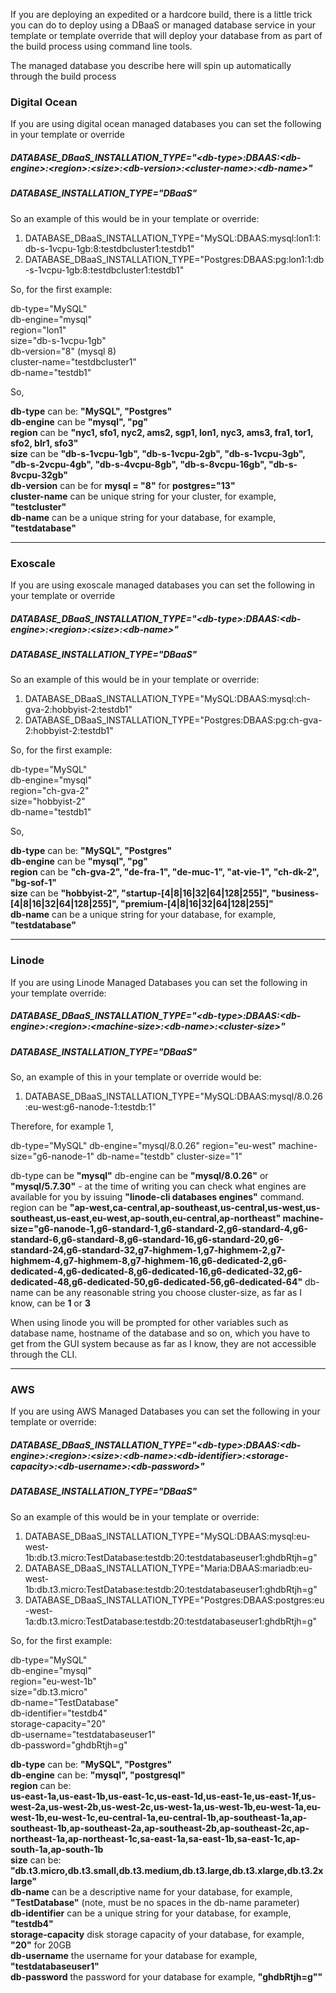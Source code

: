 If you are deploying an expedited or a hardcore build, there is a little trick you can do to deploy using a DBaaS or managed database service in your template or template override that will deploy your database from as part of the build process using command line tools.  

The managed database you describe here will spin up automatically through the build process

### Digital Ocean

If you are using digital ocean managed databases you can set the following in your template or override

##### DATABASE_DBaaS_INSTALLATION_TYPE="\<db-type\>:DBAAS:\<db-engine\>:\<region\>:\<size\>:\<db-version\>:\<cluster-name\>:\<db-name\>"  
##### DATABASE_INSTALLATION_TYPE="DBaaS"
  
So an example of this would be in your template or override:

1. DATABASE_DBaaS_INSTALLATION_TYPE="MySQL:DBAAS:mysql:lon1:1:db-s-1vcpu-1gb:8:testdbcluster1:testdb1"
2. DATABASE_DBaaS_INSTALLATION_TYPE="Postgres:DBAAS:pg:lon1:1:db-s-1vcpu-1gb:8:testdbcluster1:testdb1"

So, for the first example:  
  
db-type="MySQL"  
db-engine="mysql"  
region="lon1"  
size="db-s-1vcpu-1gb"  
db-version="8"  (mysql 8)  
cluster-name="testdbcluster1"  
db-name="testdb1"  
  
So,  
  
  **db-type** can be: **"MySQL", "Postgres"**  
  **db-engine** can be **"mysql", "pg"**  
  **region** can be **"nyc1, sfo1, nyc2, ams2, sgp1, lon1, nyc3, ams3, fra1, tor1, sfo2, blr1, sfo3"**  
  **size** can be **"db-s-1vcpu-1gb", "db-s-1vcpu-2gb", "db-s-1vcpu-3gb", "db-s-2vcpu-4gb", "db-s-4vcpu-8gb", "db-s-8vcpu-16gb", "db-s-8vcpu-32gb"**  
  **db-version** can be for **mysql = "8"** for **postgres="13"**  
  **cluster-name** can be unique string for your cluster, for example, **"testcluster"**   
  **db-name** can be a unique string for your database, for example, **"testdatabase"** 
  
--------
  
### Exoscale
  
If you are using exoscale managed databases you can set the following in your template or override

##### DATABASE_DBaaS_INSTALLATION_TYPE="\<db-type\>:DBAAS:\<db-engine\>:\<region\>:\<size\>:\<db-name\>"  
##### DATABASE_INSTALLATION_TYPE="DBaaS"  

So an example of this would be in your template or override: 

1. DATABASE_DBaaS_INSTALLATION_TYPE="MySQL:DBAAS:mysql:ch-gva-2:hobbyist-2:testdb1"  
3. DATABASE_DBaaS_INSTALLATION_TYPE="Postgres:DBAAS:pg:ch-gva-2:hobbyist-2:testdb1"  
  
So, for the first example:  
  
db-type="MySQL"  
db-engine="mysql"  
region="ch-gva-2"  
size="hobbyist-2"  
db-name="testdb1" 

So,  
  
  **db-type** can be: **"MySQL", "Postgres"**  
  **db-engine** can be **"mysql", "pg"**  
  **region** can be **"ch-gva-2", "de-fra-1", "de-muc-1", "at-vie-1", "ch-dk-2", "bg-sof-1"**  
  **size** can be **"hobbyist-2", "startup-[4|8|16|32|64|128|255]", "business-[4|8|16|32|64|128|255]", "premium-[4|8|16|32|64|128|255]"**  
  **db-name** can be a unique string for your database, for example, **"testdatabase"**  
  
  ----------
  
  ### Linode
  
  If you are using Linode Managed Databases you can set the following in your template override:
  
  ##### DATABASE_DBaaS_INSTALLATION_TYPE="\<db-type\>:DBAAS:\<db-engine\>:\<region\>:\<machine-size\>:\<db-name\>:\<cluster-size\>"  
  ##### DATABASE_INSTALLATION_TYPE="DBaaS" 
  
  So, an example of this in your template or override would be:
  
  1. DATABASE_DBaaS_INSTALLATION_TYPE="MySQL:DBAAS:mysql/8.0.26:eu-west:g6-nanode-1:testdb:1"

  Therefore, for example 1, 
  
  db-type="MySQL"
  db-engine="mysql/8.0.26"
  region="eu-west"
  machine-size="g6-nanode-1"
  db-name="testdb"
  cluster-size="1"
  
  db-type can be **"mysql"**
  db-engine can be **"mysql/8.0.26"** or **"mysql/5.7.30"** - at the time of writing you can check what engines are available for you by issuing **"linode-cli databases engines"** command.
  region can be **"ap-west,ca-central,ap-southeast,us-central,us-west,us-southeast,us-east,eu-west,ap-south,eu-central,ap-northeast"
  machine-size="g6-nanode-1,g6-standard-1,g6-standard-2,g6-standard-4,g6-standard-6,g6-standard-8,g6-standard-16,g6-standard-20,g6-standard-24,g6-standard-32,g7-highmem-1,g7-highmem-2,g7-highmem-4,g7-highmem-8,g7-highmem-16,g6-dedicated-2,g6-dedicated-4,g6-dedicated-8,g6-dedicated-16,g6-dedicated-32,g6-dedicated-48,g6-dedicated-50,g6-dedicated-56,g6-dedicated-64"**
  db-name can be any reasonable string you choose
  cluster-size, as far as I know, can be **1** or **3**
  
  When using linode you will be prompted for other variables such as database name, hostname of the database and so on, which you have to get from the GUI system because as far as I know, they are not accessible through the CLI. 
  
  -------------------
  
  ### AWS  
  
  If you are using AWS Managed Databases you can set the following in your template or override:  
  
  ##### DATABASE_DBaaS_INSTALLATION_TYPE="\<db-type\>:DBAAS:\<db-engine\>:\<region\>:\<size\>:\<db-name\>:\<db-identifier\>:\<storage-capacity\>:\<db-username\>:\<db-password\>"  
  ##### DATABASE_INSTALLATION_TYPE="DBaaS"  
  
  So an example of this would be in your template or override:  

 1. DATABASE_DBaaS_INSTALLATION_TYPE="MySQL:DBAAS:mysql:eu-west-1b:db.t3.micro:TestDatabase:testdb:20:testdatabaseuser1:ghdbRtjh=g"  
 2. DATABASE_DBaaS_INSTALLATION_TYPE="Maria:DBAAS:mariadb:eu-west-1b:db.t3.micro:TestDatabase:testdb:20:testdatabaseuser1:ghdbRtjh=g"   
 3. DATABASE_DBaaS_INSTALLATION_TYPE="Postgres:DBAAS:postgres:eu-west-1a:db.t3.micro:TestDatabase:testdb:20:testdatabaseuser1:ghdbRtjh=g"  
  
  So, for the first example:  
  
  db-type="MySQL"  
  db-engine="mysql"  
  region="eu-west-1b"  
  size="db.t3.micro"  
  db-name="TestDatabase"  
  db-identifier="testdb4"  
  storage-capacity="20"  
  db-username="testdatabaseuser1"  
  db-password="ghdbRtjh=g"
  
  **db-type** can be: **"MySQL", "Postgres"**  
  **db-engine** can be: **"mysql", "postgresql"**  
  **region** can be:  
  **us-east-1a,us-east-1b,us-east-1c,us-east-1d,us-east-1e,us-east-1f,us-west-2a,us-west-2b,us-west-2c,us-west-1a,us-west-1b,eu-west-1a,eu-west-1b,eu-west-1c,eu-central-1a,eu-central-1b,ap-southeast-1a,ap-southeast-1b,ap-southeast-2a,ap-southeast-2b,ap-southeast-2c,ap-northeast-1a,ap-northeast-1c,sa-east-1a,sa-east-1b,sa-east-1c,ap-south-1a,ap-south-1b**  
  **size** can be: **"db.t3.micro,db.t3.small,db.t3.medium,db.t3.large,db.t3.xlarge,db.t3.2xlarge"**  
  **db-name** can be a descriptive name for your database, for example, **"TestDatabase"** (note, must be no spaces in the db-name parameter)  
  **db-identifier** can be a unique string for your database, for example, **"testdb4"**   
  **storage-capacity** disk storage capacity of your database, for example, **"20"** for 20GB  
  **db-username** the username for your database for example, **"testdatabaseuser1"**  
  **db-password** the password for your database for example, **"ghdbRtjh=g""**  

  
